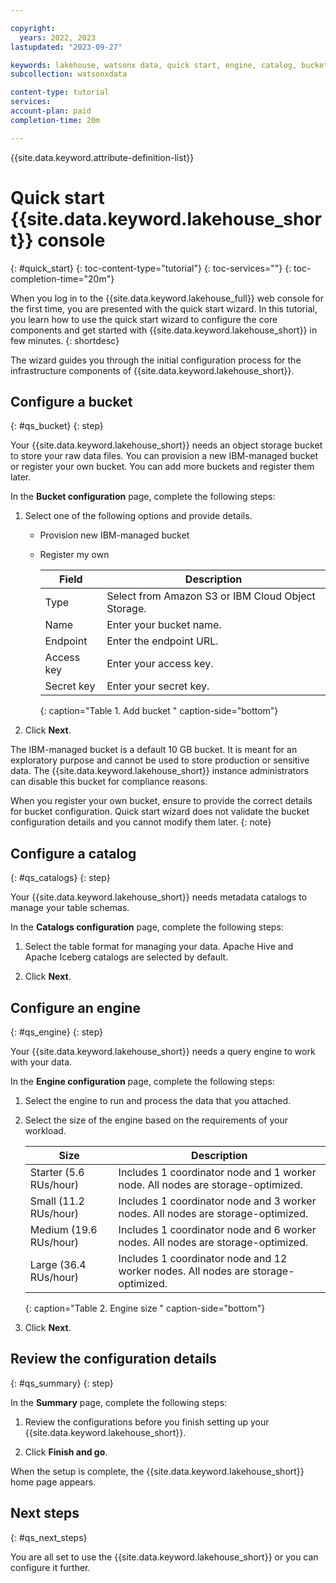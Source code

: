 ```yaml
---

copyright:
  years: 2022, 2023
lastupdated: "2023-09-27"

keywords: lakehouse, watsonx data, quick start, engine, catalog, bucket
subcollection: watsonxdata

content-type: tutorial
services:
account-plan: paid
completion-time: 20m

---
```


{{site.data.keyword.attribute-definition-list}}

# Quick start {{site.data.keyword.lakehouse_short}} console
{: #quick_start}
{: toc-content-type="tutorial"}
{: toc-services=""}
{: toc-completion-time="20m"}

When you log in to the {{site.data.keyword.lakehouse_full}} web console for the first time, you are presented with the quick start wizard. In this tutorial, you learn how to use the quick start wizard to configure the core components and get started with {{site.data.keyword.lakehouse_short}} in few minutes.
{: shortdesc}

The wizard guides you through the initial configuration process for the infrastructure components of {{site.data.keyword.lakehouse_short}}.

## Configure a bucket
{: #qs_bucket}
{: step}

Your {{site.data.keyword.lakehouse_short}} needs an object storage bucket to store your raw data files. You can provision a new IBM-managed bucket or register your own bucket. You can add more buckets and register them later.

In the **Bucket configuration** page, complete the following steps:

1. Select one of the following options and provide details.
   - Provision new IBM-managed bucket
   - Register my own

     | Field | Description |
     |--------------------------|----------------|
     | Type | Select from Amazon S3 or IBM Cloud Object Storage.|
     | Name | Enter your bucket name.|
     | Endpoint | Enter the endpoint URL.|
     | Access key | Enter your access key. |
     | Secret key | Enter your secret key. |
     {: caption="Table 1. Add bucket " caption-side="bottom"}

2. Click **Next**.

The IBM-managed bucket is a default 10 GB bucket. It is meant for an exploratory purpose and cannot be used to store production or sensitive data. The {{site.data.keyword.lakehouse_short}} instance administrators can disable this bucket for compliance reasons.

When you register your own bucket, ensure to provide the correct details for bucket configuration. Quick start wizard does not validate the bucket configuration details and you cannot modify them later.
{: note}

## Configure a catalog
{: #qs_catalogs}
{: step}

Your {{site.data.keyword.lakehouse_short}} needs metadata catalogs to manage your table schemas.

In the **Catalogs configuration** page, complete the following steps:

1. Select the table format for managing your data. Apache Hive and Apache Iceberg catalogs are selected by default.

2. Click **Next**.

## Configure an engine
{: #qs_engine}
{: step}

Your {{site.data.keyword.lakehouse_short}} needs a query engine to work with your data.

In the **Engine configuration** page, complete the following steps:

1. Select the engine to run and process the data that you attached.

2. Select the size of the engine based on the requirements of your workload.

   | Size | Description |
   |--------------------------|----------------|
   | Starter (5.6 RUs/hour) | Includes 1 coordinator node and 1 worker node. All nodes are storage-optimized. |
   | Small (11.2 RUs/hour) | Includes 1 coordinator node and 3 worker nodes. All nodes are storage-optimized. |
   | Medium (19.6 RUs/hour) | Includes 1 coordinator node and 6 worker nodes. All nodes are storage-optimized. |
   | Large (36.4 RUs/hour) | Includes 1 coordinator node and 12 worker nodes. All nodes are storage-optimized. |
   {: caption="Table 2. Engine size " caption-side="bottom"}

3. Click **Next**.

## Review the configuration details
{: #qs_summary}
{: step}

In the **Summary** page, complete the following steps:

1. Review the configurations before you finish setting up your {{site.data.keyword.lakehouse_short}}.

2. Click **Finish and go**.

When the setup is complete, the {{site.data.keyword.lakehouse_short}} home page appears.

## Next steps
{: #qs_next_steps}

You are all set to use the {{site.data.keyword.lakehouse_short}} or you can configure it further.
